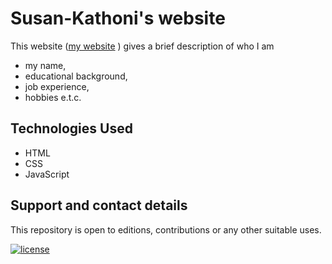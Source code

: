 # Susan-Kathoni's website  
This website ([my website](https://susan-kathoni.github.io/Portfolio)
) gives a brief description of who I am 
- my name,
- educational background, 
- job experience, 
- hobbies e.t.c.

## Technologies Used
- HTML
- CSS
- JavaScript

## Support and contact details     
This repository is open to editions, contributions or any other suitable uses.       
          

[![license](https://img.shields.io/github/license/DAVFoundation/captain-n3m0.svg?style=flat-square)](https://github.com/DAVFoundation/captain-n3m0/blob/master/LICENSE)